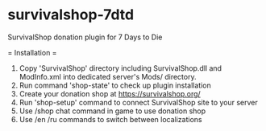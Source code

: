 # survivalshop-7dtd
SurvivalShop donation plugin for 7 Days to Die

= Installation =

1) Copy 'SurvivalShop' directory including SurvivalShop.dll and ModInfo.xml into dedicated server's Mods/ directory.
2) Run command 'shop-state' to check up plugin installation
3) Create your donation shop at https://survivalshop.org/
4) Run 'shop-setup' command to connect SurvivalShop site to your server
5) Use /shop chat command in game to use donation shop
6) Use /en /ru commands to switch between localizations
